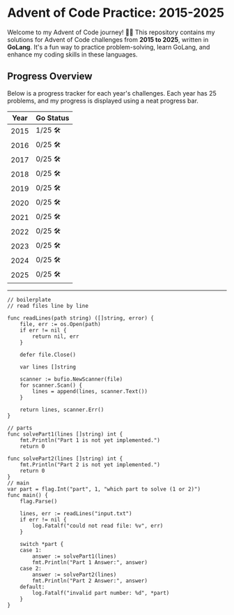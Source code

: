 # Advent of Code Practice: 2015-2025

Welcome to my Advent of Code journey! 🎄✨ This repository contains my solutions for Advent of Code challenges from **2015 to 2025**, written in **GoLang**. It's a fun way to practice problem-solving, learn GoLang, and enhance my coding skills in these languages.

## Progress Overview

Below is a progress tracker for each year's challenges. Each year has 25 problems, and my progress is displayed using a neat progress bar.

| Year | Go Status |
|------|-------------|
| 2015 | 1/25 🛠️ |
| 2016 | 0/25 🛠️ |
| 2017 | 0/25 🛠️ |
| 2018 | 0/25 🛠️ |
| 2019 | 0/25 🛠️ |
| 2020 | 0/25 🛠️ |
| 2021 | 0/25 🛠️ |
| 2022 | 0/25 🛠️ |
| 2023 | 0/25 🛠️ |
| 2024 | 0/25 🛠️ |
| 2025 | 0/25 🛠️ |

---



```golang
// boilerplate
// read files line by line

func readLines(path string) ([]string, error) {
	file, err := os.Open(path)
	if err != nil {
		return nil, err
	}

	defer file.Close()

	var lines []string

	scanner := bufio.NewScanner(file)
	for scanner.Scan() {
		lines = append(lines, scanner.Text())
	}

	return lines, scanner.Err()
}

// parts
func solvePart1(lines []string) int {
    fmt.Println("Part 1 is not yet implemented.")
    return 0

func solvePart2(lines []string) int {
	fmt.Println("Part 2 is not yet implemented.")
	return 0
}
// main
var part = flag.Int("part", 1, "which part to solve (1 or 2)")
func main() {
    flag.Parse()

    lines, err := readLines("input.txt")
    if err != nil {
        log.Fatalf("could not read file: %v", err)
    }

    switch *part {
    case 1:
        answer := solvePart1(lines)
        fmt.Println("Part 1 Answer:", answer)
    case 2:
        answer := solvePart2(lines)
        fmt.Println("Part 2 Answer:", answer)
    default:
        log.Fatalf("invalid part number: %d", *part)
    }
}

```